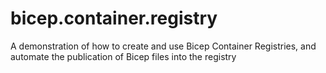 # bicep.container.registry
A demonstration of how to create and use Bicep Container Registries, and automate the publication of Bicep files into the registry
